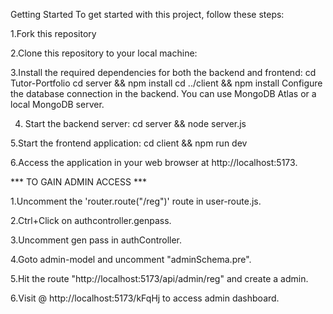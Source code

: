 Getting Started
To get started with this project, follow these steps:

1.Fork this repository

2.Clone this repository to your local machine:

3.Install the required dependencies for both the backend and frontend:
cd Tutor-Portfolio
cd server && npm install
cd ../client && npm install
Configure the database connection in the backend. You can use MongoDB Atlas or a local MongoDB server.

4. Start the backend server:
cd server && node server.js

5.Start the frontend application:
cd client && npm run dev

6.Access the application in your web browser at http://localhost:5173.



*** TO GAIN ADMIN ACCESS ***

1.Uncomment the 'router.route("/reg")' route in user-route.js.

2.Ctrl+Click on authcontroller.genpass.

3.Uncomment gen pass in authController.

4.Goto admin-model and uncomment "adminSchema.pre".

5.Hit the route "http://localhost:5173/api/admin/reg" and create a admin.

6.Visit @ http://localhost:5173/kFqHj to access admin dashboard.
